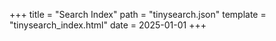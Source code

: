 +++
title = "Search Index"
path = "tinysearch.json"
template = "tinysearch_index.html"
date = 2025-01-01
+++